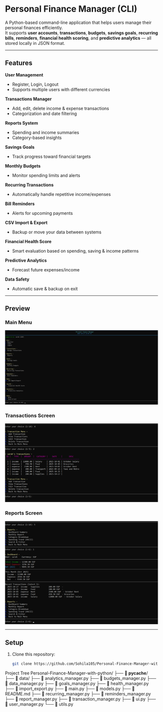#  Personal Finance Manager (CLI)
A Python-based command-line application that helps users manage their personal finances efficiently.  
It supports **user accounts**, **transactions**, **budgets**, **savings goals**, **recurring bills**, **reminders**, **financial health scoring**, and **predictive analytics** — all stored locally in JSON format.

---

##  Features

 **User Management**  
- Register, Login, Logout  
- Supports multiple users with different currencies  

 **Transactions Manager**  
- Add, edit, delete income & expense transactions  
- Categorization and date filtering  

 **Reports System**  
- Spending and income summaries  
- Category-based insights  

 **Savings Goals**  
- Track progress toward financial targets  

 **Monthly Budgets**  
- Monitor spending limits and alerts  

 **Recurring Transactions**  
- Automatically handle repetitive income/expenses  

 **Bill Reminders**  
- Alerts for upcoming payments  

 **CSV Import & Export**  
- Backup or move your data between systems  

 **Financial Health Score**  
- Smart evaluation based on spending, saving & income patterns  

 **Predictive Analytics**  
- Forecast future expenses/income  

 **Data Safety**  
- Automatic save & backup on exit

---


## Preview

### Main Menu
![Main Menu](assets/menu.png)

### Transactions Screen
![Transactions Screen](assets/transactions.png)

### Reports Screen
![Reports Screen](assets/Reports.png)

---

##  Setup

1. Clone this repository:  
   ```bash
   git clone https://github.com/Sohila105/Personal-Finance-Manager-with-python.git


Project Tree
Personal-Finance-Manager-with-python/
├── 📁 __pycache__/
├── 📁 data/
├── 📄 analytics_manager.py
├── 📄 budgets_manager.py
├── 📄 data_manager.py
├── 📄 goals_manager.py
├── 📄 health_manager.py
├── 📄 import_export.py
├── 📄 main.py
├── 📄 models.py
├── 📄 README.md
├── 📄 recurring_manager.py
├── 📄 reminders_manager.py
├── 📄 report_manager.py
├── 📄 transaction_manager.py
├── 📄 ui.py
├── 📄 user_manager.py
└── 📄 utils.py
